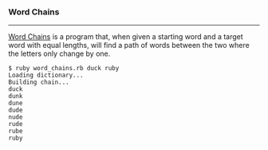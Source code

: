 ### Word Chains

---

[Word Chains](http://web.archive.org/web/20130215052516/http://rubyquiz.com/quiz44.html) is a program that, when given a starting word and a target word with equal lengths, will find a path of words between the two where the letters only change by one.

```
$ ruby word_chains.rb duck ruby
Loading dictionary...
Building chain...
duck
dunk
dune
dude
nude
rude
rube
ruby
````


